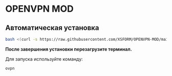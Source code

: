 # OPENVPN MOD

## Автоматическая установка

```bash
bash <(curl -s https://raw.githubusercontent.com/XSFORM/OPENVPN-MOD/main/install.sh)
```

**После завершения установки перезагрузите терминал.**

Для запуска используйте команду:
```bash
ovpn
```